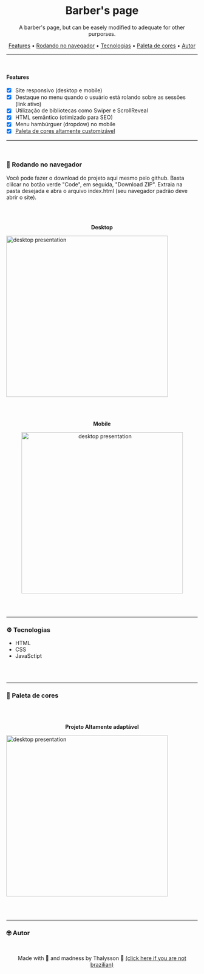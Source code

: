 <h1 align="center">Barber's page</h1>

<p align="center">A barber's page, but can be easely modified to adequate for other purporses.</p>

<p align="center">
    <a href="#features">Features</a> •
    <a href="#rodando-no-navegador">Rodando no navegador</a> •
    <a href="#tecnologias">Tecnologias</a> •
    <a href="#paleta-de-cores">Paleta de cores</a> •
    <a href="#autor">Autor</a>
</p>

---

<br>

#### Features

- [x] Site responsivo (desktop e mobile)
- [x] Destaque no menu quando o usuário está rolando sobre as sessões (link ativo)
- [x] Utilização de bibliotecas como Swiper e ScrollReveal 
- [x] HTML semântico (otimizado para SEO)
- [x] Menu hambúrguer (dropdow) no mobile
- [x] [Paleta de cores altamente customizável](#paleta-de-cores)

---

<br>

### 🎲 Rodando no navegador

<p> Você pode fazer o download do projeto aqui mesmo pelo github. Basta clilcar no botão verde "Code", em seguida, "Download ZIP". Extraia na pasta desejada e abra o arquivo index.html (seu navegador padrão deve abrir o site).</p>

<br><br>

<p align="center" style="font-weight: bold">Desktop</p>

<img alt="desktop presentation" src="./github/desktopPresentation.gif" height="425">

<br><br>

<p align="center" style="font-weight: bold">Mobile</p>

<p align="center">

<img alt="desktop presentation" src="./github/mobilePresentation.gif" height="425">

<br><br>

---
### ⚙ Tecnologias

- HTML
- CSS
- JavaSctipt

<br><br>

---
### 🎨 Paleta de cores

<br><br>

<p align="center" style="font-weight: bold">Projeto Altamente adaptável</p>

<img alt="desktop presentation" src="./github/hueControll.gif" height="425">

<br><br>

---

### 🤓 Autor
<br>

<p align="center"> Made with 🧡 and madness by Thalysson 🥛 <a target="blank" href="https://www.google.com/search?q=milk+in+portuguese&oq=milk+in+portuguese&aqs=chrome..69i57.4303j0j1&sourceid=chrome&ie=UTF-8">(click here if you are not brazilian)</a></p>
